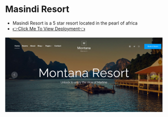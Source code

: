 # Masindi Resort

- Masindi Resort is a 5 star resort located in the pearl of africa
- [👉Click Me To View Deployment👈](https://kolynzb.github.io/masindi-Resort/)

![resort preview](/docs/resort.jpg)
